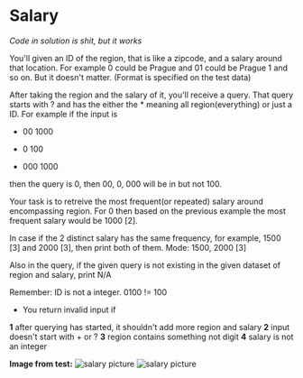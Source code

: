 # Salary

<i>Code in solution is shit, but it works</i>

You'll given an ID of the region, that is like a zipcode, and a salary around that location. For example 0 could be Prague and 01 could be Prague 1 and so on. But it doesn't matter. (Format is specified on the test data)

After taking the region and the salary of it, you'll receive a query. That query starts with ? and has the either the * meaning all region(everything) or just a ID. For example if the input is

+ 00 1000

+ 0 100

+ 000 1000

then the query is 0, then 00, 0, 000 will be in but not 100.

Your task is to retreive the most frequent(or repeated) salary around encompassing region. For 0 then based on the previous example the most frequent salary would be 1000 [2].

In case if the 2 distinct salary has the same frequency, for example, 1500 [3] and 2000 [3], then print both of them. Mode: 1500, 2000 [3]

Also in the query, if the given query is not existing in the given dataset of region and salary, print N/A

Remember: ID is not a integer. 0100 != 100

- You return invalid input if

<b>1</b> after querying has started, it shouldn't add more region and salary
<b>2</b> input doesn't start with + or ?
<b>3</b> region contains something not digit
<b>4</b> salary is not an integer

<b>Image from test:</b>
![salary picture](images/sal1.jpg)
![salary picture](images/sal2.jpg)

